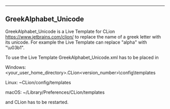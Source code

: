 --------------------------------------------------------------------------------
GreekAlphabet_Unicode
--------------------------------------------------------------------------------

GreekAlphabet_Unicode is a Live Template for CLion <https://www.jetbrains.com/clion/> to replace the name of a greek letter with its unicode. For example the Live Template can replace "alpha" with "\u03b1".

To use the Live Template GreekAlphabet_Unicode.xml has to be placed in

Windows: <your_user_home_directory>\.CLion<version_number>\config\templates

Linux: ~CLion<version>/config/templates
    
macOS: ~/Library/Preferences/CLion<version>/templates
    
and CLion has to be restarted. 

